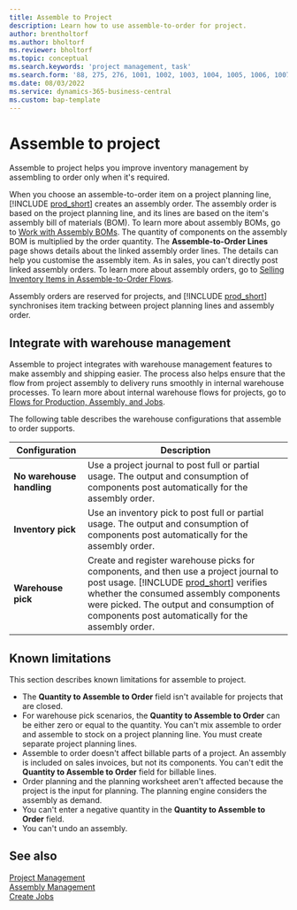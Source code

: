 ```yaml
---
title: Assemble to Project
description: Learn how to use assemble-to-order for project.
author: brentholtorf
ms.author: bholtorf
ms.reviewer: bholtorf
ms.topic: conceptual
ms.search.keywords: 'project management, task'
ms.search.form: '88, 275, 276, 1001, 1002, 1003, 1004, 1005, 1006, 1007, 1020'
ms.date: 08/03/2022
ms.service: dynamics-365-business-central
ms.custom: bap-template
---
```

# <a name="assemble-to-project"></a>Assemble to project

Assemble to project helps you improve inventory management by assembling to order only when it's required.

When you choose an assemble-to-order item on a project planning line, [!INCLUDE [prod_short](includes/prod_short.md)] creates an assembly order. The assembly order is based on the project planning line, and its lines are based on the item's assembly bill of materials (BOM). To learn more about assembly BOMs, go to [Work with Assembly BOMs](assembly-how-work-assembly-boms.md). The quantity of components on the assembly BOM is multiplied by the order quantity. The **Assemble-to-Order Lines** page shows details about the linked assembly order lines. The details can help you customise the assembly item. As in sales, you can't directly post linked assembly orders. To learn more about assembly orders, go to [Selling Inventory Items in Assemble-to-Order Flows](assembly-how-to-sell-inventory-items-in-assemble-to-order-flows.md).

Assembly orders are reserved for projects, and [!INCLUDE [prod_short](includes/prod_short.md)] synchronises item tracking between project planning lines and assembly order.

## <a name="integrate-with-warehouse-management"></a>Integrate with warehouse management

Assemble to project integrates with warehouse management features to make assembly and shipping easier. The process also helps ensure that the flow from project assembly to delivery runs smoothly in internal warehouse processes. To learn more about internal warehouse flows for projects, go to [Flows for Production, Assembly, and Jobs](design-details-internal-warehouse-flows.md#flows-to-and-from-assembly-in-a-basic-warehouse-configuration).

The following table describes the warehouse configurations that assemble to order supports.

|Configuration  |Description  |
|---------|---------|
|**No warehouse handling**|Use a project journal to post full or partial usage. The output and consumption of components post automatically for the assembly order.         |
|**Inventory pick**|Use an inventory pick to post full or partial usage. The output and consumption of components post automatically for the assembly order.          |
|**Warehouse pick**|Create and register warehouse picks for components, and then use a project journal to post usage. [!INCLUDE [prod_short](includes/prod_short.md)] verifies whether the consumed assembly components were picked. The output and consumption of components post automatically for the assembly order.         |

## <a name="known-limitations"></a>Known limitations

This section describes known limitations for assemble to project.

* The **Quantity to Assemble to Order** field isn't available for projects that are closed.
* For warehouse pick scenarios, the **Quantity to Assemble to Order** can be either zero or equal to the quantity. You can't mix assemble to order and assemble to stock on a project planning line. You must create separate project planning lines.
* Assemble to order doesn't affect billable parts of a project. An assembly is included on sales invoices, but not its components. You can't edit the **Quantity to Assemble to Order** field for billable lines.
* Order planning and the planning worksheet aren't affected because the project is the input for planning. The planning engine considers the assembly as demand.
* You can't enter a negative quantity in the **Quantity to Assemble to Order** field.
* You can't undo an assembly.

## <a name="see-also"></a>See also

[Project Management](projects-manage-projects.md)  
[Assembly Management](assembly-assemble-items.md)  
[Create Jobs](projects-how-create-jobs.md)
